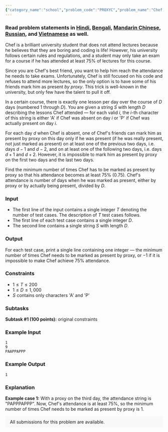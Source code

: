 ```yaml
---
{"category_name":"school","problem_code":"PROXYC","problem_name":"Chef and Proxy","problemComponents":{"constraints":"","constraintsState":false,"subtasks":"","subtasksState":false,"inputFormat":"","inputFormatState":false,"outputFormat":"","outputFormatState":false,"sampleTestCases":{"0":{"id":1,"input":"1\r\n9\r\nPAAPPAPPP","output":1,"explanation":"**Example case 1:** With a proxy on the third day, the attendance string is \u0022PAPPPAPPP\u0022. Now, Chef\u0027s attendance is at least 75%, so the minimum number of times Chef needs to be marked as present by proxy is $1$.","isDeleted":false}}},"video_editorial_url":"","languages_supported":{"0":"CPP14","1":"C","2":"JAVA","3":"PYTH 3.6","4":"PYTH","5":"PYP3","6":"CS2","7":"ADA","8":"PYPY","9":"TEXT","10":"PAS fpc","11":"NODEJS","12":"RUBY","13":"PHP","14":"GO","15":"HASK","16":"TCL","17":"PERL","18":"SCALA","19":"LUA","20":"kotlin","21":"BASH","22":"JS","23":"LISP sbcl","24":"rust","25":"PAS gpc","26":"BF","27":"CLOJ","28":"R","29":"D","30":"CAML","31":"FORT","32":"ASM","33":"swift","34":"FS","35":"WSPC","36":"LISP clisp","37":"SCM guile","38":"PERL6","39":"ERL","40":"CLPS","41":"ICK","42":"NICE","43":"PRLG","44":"ICON","45":"COB","46":"SCM chicken","47":"PIKE","48":"SCM qobi","49":"ST","50":"NEM"},"max_timelimit":1,"source_sizelimit":50000,"problem_author":"saurabhshadow","problem_tester":null,"date_added":"24-04-2019","tags":{"0":"june19","1":"junechallenge","2":"saurabhshadow"},"problem_difficulty_level":"Simple","best_tag":"","editorial_url":"https://discuss.codechef.com/problems/PROXYC","time":{"view_start_date":1560763800,"submit_start_date":1560763800,"visible_start_date":1560763800,"end_date":1735669800},"is_direct_submittable":false,"problemDiscussURL":"https://discuss.codechef.com/search?q=PROXYC","is_proctored":false,"visitedContests":{},"layout":"problem"}
---
```

### Read problem statements in [Hindi](https://www.codechef.com/download/translated/JUNE19/hindi/PROXYC.pdf), [Bengali](https://www.codechef.com/download/translated/JUNE19/bengali/PROXYC.pdf), [Mandarin Chinese](https://www.codechef.com/download/translated/JUNE19/mandarin/PROXYC.pdf), [Russian](https://www.codechef.com/download/translated/JUNE19/russian/PROXYC.pdf), and [Vietnamese](https://www.codechef.com/download/translated/JUNE19/vietnamese/PROXYC.pdf) as well.

Chef is a brilliant university student that does not attend lectures because he believes that they are boring and coding is life! However, his university follows certain rules and regulations, and a student may only take an exam for a course if he has attended at least 75% of lectures for this course.

Since you are Chef's best friend, you want to help him reach the attendance he needs to take exams. Unfortunately, Chef is still focused on his code and refuses to attend more lectures, so the only option is to have some of his friends mark him as present *by proxy*. This trick is well-known in the university, but only few have the talent to pull it off.

In a certain course, there is exactly one lesson per day over the course of $D$ days (numbered $1$ through $D$). You are given a string $S$ with length $D$ describing the lessons Chef attended — for each valid $i$, the $i$-th character of this string is either 'A' if Chef was absent on day $i$ or 'P' if Chef was actually present on day $i$.

For each day $d$ when Chef is absent, one of Chef's friends can mark him as present by proxy on this day only if he was present (if he was really present, not just marked as present) on at least one of the previous two days, i.e. days $d-1$ and $d-2$, and on at least one of the following two days, i.e. days $d+1$ and $d+2$. However, it is impossible to mark him as present by proxy on the first two days and the last two days.

Find the minimum number of times Chef has to be marked as present by proxy so that his attendance becomes at least 75% ($0.75$). Chef's attendance is number of days when he was marked as present, either by proxy or by actually being present, divided by $D$.

### Input
- The first line of the input contains a single integer $T$ denoting the number of test cases. The description of $T$ test cases follows.
- The first line of each test case contains a single integer $D$.
- The second line contains a single string $S$ with length $D$.

### Output
For each test case, print a single line containing one integer — the minimum number of times Chef needs to be marked as present by proxy, or $-1$ if it is impossible to make Chef achieve 75% attendance.

### Constraints 
- $1 \le T \le 200$
- $1 \le D \le 1,000$
- $S$ contains only characters 'A' and 'P'

### Subtasks
**Subtask #1 (100 points):** original constraints

### Example Input
```
1
9
PAAPPAPPP
```

### Example Output
```
1
```

### Explanation
**Example case 1:** With a proxy on the third day, the attendance string is "PAPPPAPPP". Now, Chef's attendance is at least 75%, so the minimum number of times Chef needs to be marked as present by proxy is $1$.

<aside style='background: #f8f8f8;padding: 10px 15px;'><div>All submissions for this problem are available.</div></aside>